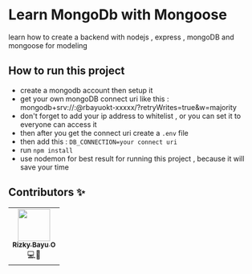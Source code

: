 # Learn MongoDb with Mongoose

learn how to create a backend with nodejs , express , mongoDB and mongoose for modeling

## How to run this project

- create a mongodb account then setup it
- get your own mongoDB connect uri like this : mongodb+srv://<username>:<password>@rbayuokt-xxxxx/<dbname>?retryWrites=true&w=majority
- don't forget to add your ip address to whitelist , or you can set it to everyone can access it
- then after you get the connect uri create a <code>.env</code> file
- then add this : <code>DB_CONNECTION=your connect uri</code>
- run <code>npm install</code>
- use nodemon for best result for running this project , because it will save your time

## Contributors ✨
<table>
  <tr>
    <td align="center"><a href="#"><img src="https://avatars0.githubusercontent.com/u/49748249?v=4" width="64px;" alt=""/><br /><sub><b>Rizky Bayu O</b></sub></a><br />💻👀</td>
  </tr>
</table>
